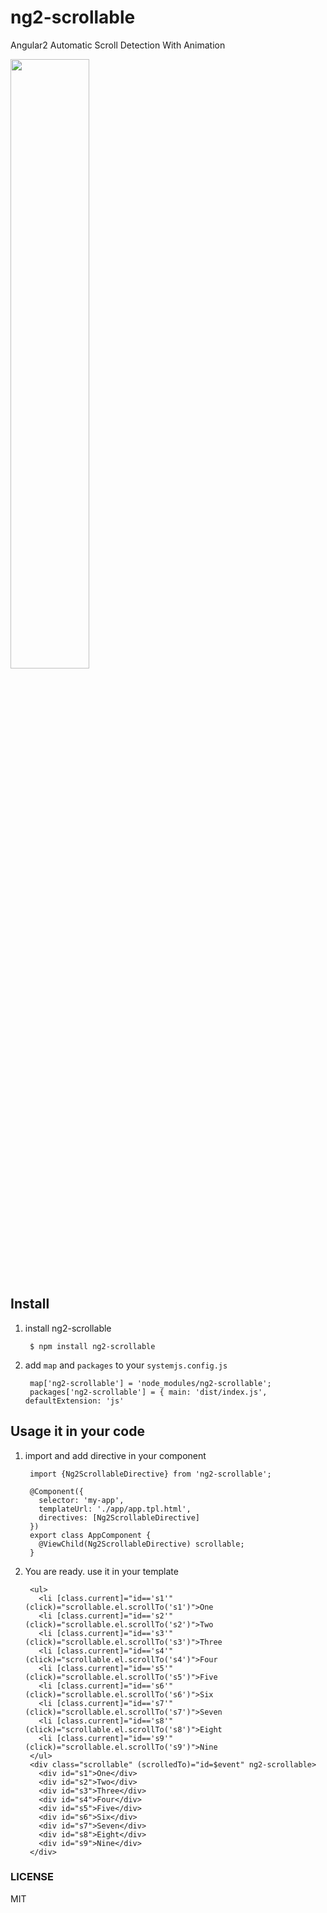 # ng2-scrollable
Angular2 Automatic Scroll Detection With Animation


<a href="http://plnkr.co/edit/k5zEfS?p=preview">
  <img src="http://i.imgur.com/9PWnNqe.png" width="50% border="1" />
</a>

## Install

1. install ng2-scrollable

        $ npm install ng2-scrollable

2. add `map` and `packages` to your `systemjs.config.js`

        map['ng2-scrollable'] = 'node_modules/ng2-scrollable';
        packages['ng2-scrollable'] = { main: 'dist/index.js', defaultExtension: 'js' 

## Usage it in your code

1. import and add directive in your component

        import {Ng2ScrollableDirective} from 'ng2-scrollable';

        @Component({
          selector: 'my-app',
          templateUrl: './app/app.tpl.html',
          directives: [Ng2ScrollableDirective]
        })
        export class AppComponent {
          @ViewChild(Ng2ScrollableDirective) scrollable;
        }


2. You are ready. use it in your template

        <ul>
          <li [class.current]="id=='s1'" (click)="scrollable.el.scrollTo('s1')">One
          <li [class.current]="id=='s2'" (click)="scrollable.el.scrollTo('s2')">Two
          <li [class.current]="id=='s3'" (click)="scrollable.el.scrollTo('s3')">Three
          <li [class.current]="id=='s4'" (click)="scrollable.el.scrollTo('s4')">Four
          <li [class.current]="id=='s5'" (click)="scrollable.el.scrollTo('s5')">Five
          <li [class.current]="id=='s6'" (click)="scrollable.el.scrollTo('s6')">Six
          <li [class.current]="id=='s7'" (click)="scrollable.el.scrollTo('s7')">Seven
          <li [class.current]="id=='s8'" (click)="scrollable.el.scrollTo('s8')">Eight
          <li [class.current]="id=='s9'" (click)="scrollable.el.scrollTo('s9')">Nine
        </ul>
        <div class="scrollable" (scrolledTo)="id=$event" ng2-scrollable>
          <div id="s1">One</div>
          <div id="s2">Two</div>
          <div id="s3">Three</div>
          <div id="s4">Four</div>
          <div id="s5">Five</div>
          <div id="s6">Six</div>
          <div id="s7">Seven</div>
          <div id="s8">Eight</div>
          <div id="s9">Nine</div>
        </div>

### LICENSE 
MIT
